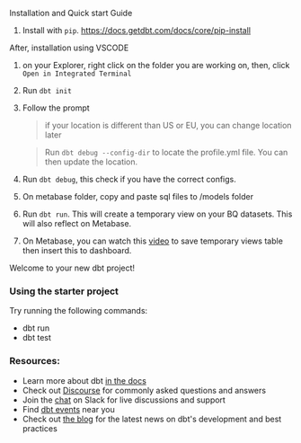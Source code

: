 Installation and Quick start Guide

1. Install with `pip`. https://docs.getdbt.com/docs/core/pip-install

After, installation using VSCODE

1. on your Explorer, right click on the folder you are working on, then, click `Open in Integrated Terminal`
2. Run `dbt init`
3. Follow the prompt
   > if your location is different than US or EU, you can change location later
   
   > Run `dbt debug --config-dir` to locate the profile.yml file. You can then update the location.

4. Run `dbt debug`, this check if you have the correct configs.
5. On metabase folder, copy and paste sql files to /models folder
6. Run `dbt run`. This will create a temporary view on your BQ datasets. This will also reflect on Metabase.
7. On Metabase, you can watch this [video](../../video/create%20a%20dashboard%20metabase.mov) to save temporary views table then insert this to dashboard.
   
Welcome to your new dbt project!

### Using the starter project

Try running the following commands:
- dbt run
- dbt test

### Resources:
- Learn more about dbt [in the docs](https://docs.getdbt.com/docs/introduction)
- Check out [Discourse](https://discourse.getdbt.com/) for commonly asked questions and answers
- Join the [chat](https://community.getdbt.com/) on Slack for live discussions and support
- Find [dbt events](https://events.getdbt.com) near you
- Check out [the blog](https://blog.getdbt.com/) for the latest news on dbt's development and best practices
